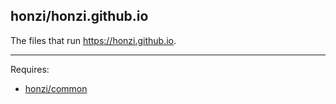 honzi/honzi.github.io
---------------------

The files that run https://honzi.github.io.

---

Requires:
* [honzi/common](https://github.com/honzi/common)
